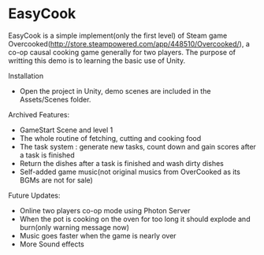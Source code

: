 # EasyCook

EasyCook is a simple implement(only the first level) of Steam game Overcooked(http://store.steampowered.com/app/448510/Overcooked/), a co-op causal cooking game generally for two players. The purpose of writting this demo is to learning the basic use of Unity. 

Installation
* Open the project in Unity, demo scenes are included in the Assets/Scenes folder.

Archived Features:
* GameStart Scene and level 1
* The whole routine of fetching, cutting and cooking food
* The task system : generate new tasks, count down and gain scores after a task is finished
* Return the dishes after a task is finished and wash dirty dishes
* Self-added game music(not original musics from OverCooked as its BGMs are not for sale)

Future Updates:
* Online two players co-op mode using Photon Server
* When the pot is cooking on the oven for too long it should explode and burn(only warning message now)
* Music goes faster when the game is nearly over
* More Sound effects
